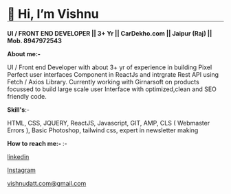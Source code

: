 <h1 style="border-bottom: solid 1px grey"> 👋 Hi, I’m Vishnu </h1>
<p><b>UI / FRONT END DEVELOPER  ||   3+ Yr   ||   CarDekho.com  ||  Jaipur (Raj) || Mob. 8947972543 </b><p>
  
<b>About me:-</b>
<p>UI / Front end Developer with about 3+ yr of experience in building Pixel Perfect user interfaces Component in ReactJs and intrgrate Rest API using Fetch / Axios Library. Currently working with Girnarsoft on products focussed to build large scale user Interface with optimized,clean and SEO friendly code.<p>
 

<p><b>Skill's</b>:-</p>
<p>HTML, CSS, JQUERY, ReactJS, Javascript, GIT, AMP, CLS ( Webmaster Errors ), Basic
Photoshop, tailwind css, expert in newsletter making</p>

<p><b>How to reach me:- </b>:-</p>
<p><a href="https://www.linkedin.com/in/vishnu-dutt-jangid-7957ba160/" title="vishnu datt jangid" target="_blank">linkedin</a></p>
<p><a href="https://www.instagram.com/jangid.vishnu1/" title="vishnu datt jangid" target="_blank">Instagram</a></p>
<p><a href="mailto: vishnudatt.com@gmail.com" />vishnudatt.com@gmail.com</a></p>

  
